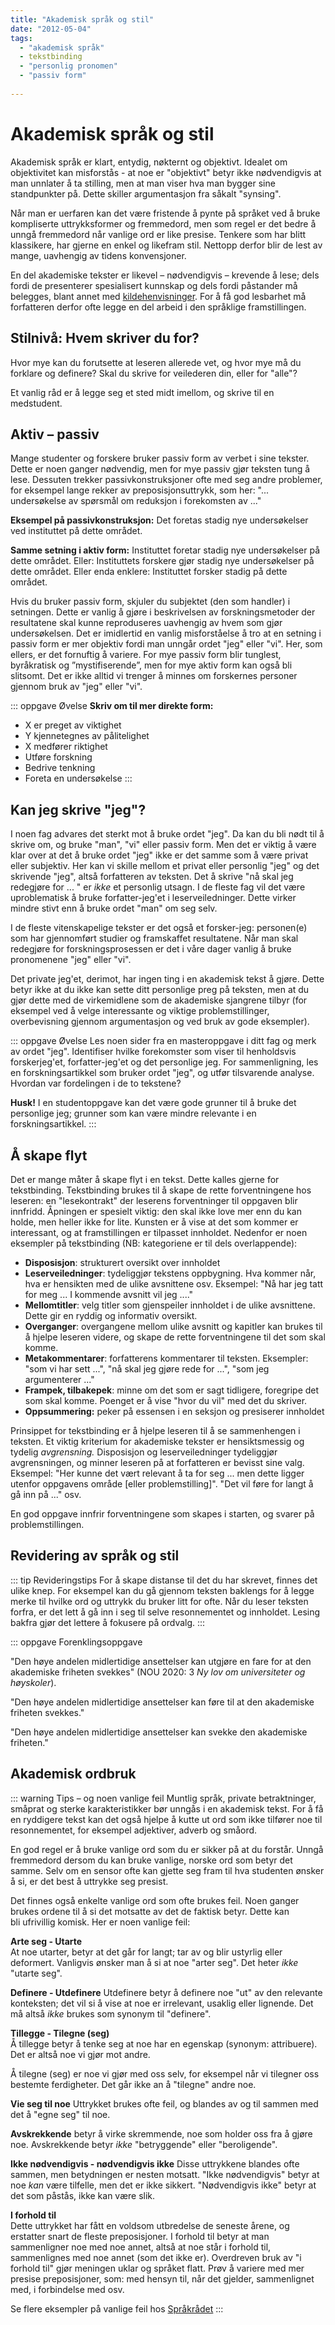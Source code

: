 ```yaml
---
title: "Akademisk språk og stil"
date: "2012-05-04"
tags: 
  - "akademisk språk"
  - tekstbinding
  - "personlig pronomen"
  - "passiv form"
  
---
```


# Akademisk språk og stil

Akademisk språk er klart, entydig, nøkternt og objektivt. Idealet om objektivitet kan misforstås - at noe er "objektivt" betyr ikke nødvendigvis at man unnlater å ta stilling, men at man viser hva man bygger sine standpunkter på. Dette skiller argumentasjon fra såkalt "synsing".

Når man er uerfaren kan det være fristende å pynte på språket ved å bruke kompliserte uttrykksformer og fremmedord, men som regel er det bedre å unngå fremmedord når vanlige ord er like presise. Tenkere som har blitt klassikere, har gjerne en enkel og likefram stil. Nettopp derfor blir de lest av mange, uavhengig av tidens konvensjoner.

En del akademiske tekster er likevel – nødvendigvis – krevende å lese; dels fordi de presenterer spesialisert kunnskap og dels fordi påstander må belegges, blant annet med [kildehenvisninger](/kjeldebruk/korleis-skal-ein-referere.html). For å få god lesbarhet må forfatteren derfor ofte legge en del arbeid i den språklige framstillingen.

## Stilnivå: Hvem skriver du for?

Hvor mye kan du forutsette at leseren allerede vet, og hvor mye må du forklare og definere? Skal du skrive for veilederen din, eller for "alle"?

Et vanlig råd er å legge seg et sted midt imellom, og skrive til en medstudent.

## Aktiv – passiv

Mange studenter og forskere bruker passiv form av verbet i sine tekster. Dette er noen ganger nødvendig, men for mye passiv gjør teksten tung å lese. Dessuten trekker passivkonstruksjoner ofte med seg andre problemer, for eksempel lange rekker av preposisjonsuttrykk, som her: "... undersøkelse av spørsmål om reduksjon i forekomsten av ..."

**Eksempel på passivkonstruksjon:** Det foretas stadig nye undersøkelser ved instituttet på dette området.

**Samme setning i aktiv form:** Instituttet foretar stadig nye undersøkelser på dette området. Eller: Instituttets forskere gjør stadig nye undersøkelser på dette området.
Eller enda enklere: Instituttet forsker stadig på dette området.

Hvis du bruker passiv form, skjuler du subjektet (den som handler) i setningen. Dette er vanlig å gjøre i beskrivelsen av forskningsmetoder der resultatene skal kunne reproduseres uavhengig av hvem som gjør undersøkelsen. Det er imidlertid en vanlig misforståelse å tro at en setning i passiv form er mer objektiv fordi man unngår ordet "jeg" eller "vi". Her, som ellers, er det fornuftig å variere. For mye passiv form blir tunglest, byråkratisk og ”mystifiserende”, men for mye aktiv form kan også bli slitsomt. Det er ikke alltid vi trenger å minnes om forskernes personer gjennom bruk av "jeg" eller "vi".

::: oppgave Øvelse
**Skriv om til mer direkte form:**

- X er preget av viktighet
- Y kjennetegnes av pålitelighet
- X medfører riktighet
- Utføre forskning
- Bedrive tenkning
- Foreta en undersøkelse 
:::

## Kan jeg skrive "jeg"?

I noen fag advares det sterkt mot å bruke ordet "jeg". Da kan du bli nødt til å skrive om, og bruke "man", "vi" eller passiv form. Men det er viktig å være klar over at det å bruke ordet "jeg" ikke er det samme som å være privat eller subjektiv. Her kan vi skille mellom et privat eller personlig "jeg" og det skrivende "jeg", altså forfatteren av teksten. Det å skrive "nå skal jeg redegjøre for ... " er _ikke_ et personlig utsagn. I de fleste fag vil det være uproblematisk å bruke forfatter-jeg'et i leserveiledninger. Dette virker mindre stivt enn å bruke ordet "man" om seg selv.

I de fleste vitenskapelige tekster er det også et forsker-jeg: personen(e) som har gjennomført studier og framskaffet resultatene. Når man skal redegjøre for forskningsprosessen er det i våre dager vanlig å bruke pronomenene "jeg" eller "vi".

Det private jeg'et, derimot, har ingen ting i en akademisk tekst å gjøre. Dette betyr ikke at du ikke kan sette ditt personlige preg på teksten, men at du gjør dette med de virkemidlene som de akademiske sjangrene tilbyr (for eksempel ved å velge interessante og viktige problemstillinger, overbevisning gjennom argumentasjon og ved bruk av gode eksempler).

::: oppgave Øvelse
Les noen sider fra en masteroppgave i ditt fag og merk av ordet "jeg". Identifiser hvilke forekomster som viser til henholdsvis forskerjeg'et, forfatter-jeg'et og det personlige jeg. For sammenligning, les en forskningsartikkel som bruker ordet "jeg", og utfør tilsvarende analyse. Hvordan var fordelingen i de to tekstene?

**Husk!** I en studentoppgave kan det være gode grunner til å bruke det personlige jeg; grunner som kan være mindre relevante i en forskningsartikkel.
:::


## Å skape flyt

Det er mange måter å skape flyt i en tekst. Dette kalles gjerne for tekstbinding. Tekstbinding brukes til å skape de rette forventningene hos leseren: en "lesekontrakt" der leserens forventninger til oppgaven blir innfridd. Åpningen er spesielt viktig: den skal ikke love mer enn du kan holde, men heller ikke for lite. Kunsten er å vise at det som kommer er interessant, og at framstillingen er tilpasset innholdet. Nedenfor er noen eksempler på tekstbinding (NB: kategoriene er til dels overlappende):

- **Disposisjon**: strukturert oversikt over innholdet
- **Leserveiledninger**: tydeliggjør tekstens oppbygning. Hva kommer når, hva er hensikten med de ulike avsnittene osv. Eksempel: "Nå har jeg tatt for meg ... I kommende avsnitt vil jeg ...."
- **Mellomtitler**: velg titler som gjenspeiler innholdet i de ulike avsnittene. Dette gir en ryddig og informativ oversikt.
- **Overganger**: overgangene mellom ulike avsnitt og kapitler kan brukes til å hjelpe leseren videre, og skape de rette forventningene til det som skal komme.
- **Metakommentarer**: forfatterens kommentarer til teksten. Eksempler: "som vi har sett ...", "nå skal jeg gjøre rede for ...", "som jeg argumenterer ..."
- **Frampek, tilbakepek**: minne om det som er sagt tidligere, foregripe det som skal komme. Poenget er å vise "hvor du vil" med det du skriver.
- **Oppsummering:** peker på essensen i en seksjon og presiserer innholdet

Prinsippet for tekstbinding er å hjelpe leseren til å se sammenhengen i teksten. Et viktig kriterium for akademiske tekster er hensiktsmessig og tydelig _avgrensning._ Disposisjon og leserveiledninger tydeliggjør avgrensningen, og minner leseren på at forfatteren er bevisst sine valg. Eksempel: "Her kunne det vært relevant å ta for seg ... men dette ligger utenfor oppgavens område \[eller problemstilling\]". "Det vil føre for langt å gå inn på ..." osv.

En god oppgave innfrir forventningene som skapes i starten, og svarer på problemstillingen.


## Revidering av språk og stil 

::: tip Revideringstips
For å skape distanse til det du har skrevet, finnes det ulike knep. For eksempel kan du gå gjennom teksten baklengs for å legge merke til hvilke ord og uttrykk du bruker litt for ofte. Når du leser teksten forfra, er det lett å gå inn i seg til selve resonnementet og innholdet. Lesing bakfra gjør det lettere å fokusere på ordvalg. 
:::

::: oppgave Forenklingsoppgave  

"Den høye andelen midlertidige ansettelser kan utgjøre en fare for at den akademiske friheten svekkes" (NOU 2020: 3
_Ny lov om universiteter og høyskoler_).

"Den høye andelen midlertidige ansettelser kan føre til at den akademiske friheten svekkes."

"Den høye andelen midlertidige ansettelser kan svekke den akademiske friheten."

## Akademisk ordbruk 
::: warning Tips – og noen vanlige feil 
Muntlig språk, private betraktninger, småprat og sterke karakteristikker bør unngås i en akademisk tekst. For å få en ryddigere tekst kan det også hjelpe å kutte ut ord som ikke tilfører noe til resonnementet, for eksempel adjektiver, adverb og småord.

En god regel er å bruke vanlige ord som du er sikker på at du forstår. Unngå fremmedord dersom du kan bruke vanlige, norske ord som betyr det samme. Selv om en sensor ofte kan gjette seg fram til hva studenten ønsker å si, er det best å uttrykke seg presist.

Det finnes også enkelte vanlige ord som ofte brukes feil. Noen ganger brukes ordene til å si det motsatte av det de faktisk betyr. Dette kan bli ufrivillig komisk. Her er noen vanlige feil:

**Arte seg - Utarte**  
At noe utarter, betyr at det går for langt; tar av og blir ustyrlig eller deformert. Vanligvis ønsker man å si at noe "arter seg". Det heter _ikke_ "utarte seg".

**Definere - Utdefinere**
Utdefinere betyr å definere noe "ut" av den relevante konteksten; det vil si å vise at noe er irrelevant, usaklig eller lignende. Det må altså _ikke_ brukes som synonym til "definere".

**Tillegge - Tilegne (seg)**  
Å tillegge betyr å tenke seg at noe har en egenskap (synonym: attribuere). Det er altså noe vi gjør mot andre.

Å tilegne (seg) er noe vi gjør med oss selv, for eksempel når vi tilegner oss bestemte ferdigheter. Det går ikke an å "tilegne" andre noe.

**Vie seg til noe**
Uttrykket brukes ofte feil, og blandes av og til sammen med det å "egne seg" til noe.

**Avskrekkende** betyr å virke skremmende, noe som holder oss fra å gjøre noe. Avskrekkende betyr _ikke_ "betryggende" eller "beroligende".

**Ikke nødvendigvis - nødvendigvis ikke**
Disse uttrykkene blandes ofte sammen, men betydningen er nesten motsatt. "Ikke nødvendigvis" betyr at noe _kan_ være tilfelle, men det er ikke sikkert. "Nødvendigvis ikke" betyr at det som påstås, ikke kan være slik.

**I forhold til**  
Dette uttrykket har fått en voldsom utbredelse de seneste årene, og erstatter snart de fleste preposisjoner. I forhold til betyr at man sammenligner noe med noe annet, altså at noe står i forhold til, sammenlignes med noe annet (som det ikke er). Overdreven bruk av "i forhold til" gjør meningen uklar og språket flatt. Prøv å variere med mer presise preposisjoner, som: med hensyn til, når det gjelder, sammenlignet med, i forbindelse med osv.

Se flere eksempler på vanlige feil hos [Språkrådet](https://www.sprakradet.no/sprakhjelp/Skriverad/Feil-bruk-av-ord-og-uttrykk)
:::
